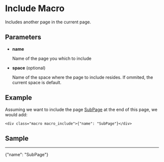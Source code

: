 # Include Macro

Includes another page in the current page.

## Parameters

*   **name**

    Name of the page you which to include

*   **space** (optional)

    Name of the space where the page to include resides.
    If ommited, the current space is default.

## Example

Assuming we want to include the page [SubPage][] at the end of this page, we would add:

    <div class="macro macro_include">{"name": "SubPage"}</div>

## Sample

---

<div class="macro macro_include">{"name": "SubPage"}</div>

  [SubPage]: /sampleapp/#/alkiradocs/SubPage
